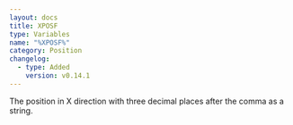 ```yaml
---
layout: docs
title: XPOSF
type: Variables
name: "%XPOSF%"
category: Position
changelog:
  - type: Added
    version: v0.14.1
---
```

The position in X direction with three decimal places after the comma as a string.
